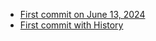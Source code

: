 
- [First commit on June 13, 2024](https://github.com/huacnlee/gpui-component/tree/9ffea5798eaf3bc56af4eab32ae4e7ce84dce56f)
- [First commit with History](https://github.com/huacnlee/gpui-component/commits/main/?after=0220cf8cc6b1763d40a615a2387e5e5f34958d26+349)
